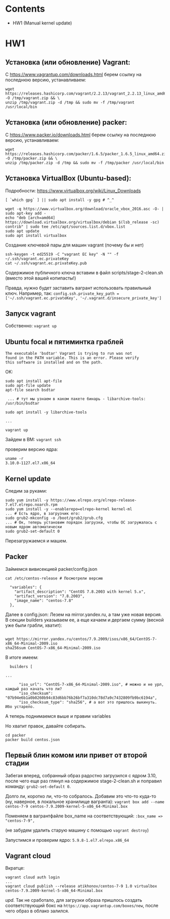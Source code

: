 # Contents

  * HW1 (Manual kernel update)

# HW1

## Установка (или обновление) Vagrant:
C https://www.vagrantup.com/downloads.html берем ссылку на последнюю версию, устанавливаем:

```
wget https://releases.hashicorp.com/vagrant/2.2.13/vagrant_2.2.13_linux_amd64.zip -O /tmp/vagrant.zip && \
unzip /tmp/vagrant.zip -d /tmp && sudo mv -f /tmp/vagrant /usr/local/bin
```

## Установка (или обновление) packer:

C https://www.packer.io/downloads.html берем ссылку на последнюю версию, устанавливаем:

```
wget https://releases.hashicorp.com/packer/1.6.5/packer_1.6.5_linux_amd64.zip -O /tmp/packer.zip && \
unzip /tmp/packer.zip -d /tmp && sudo mv -f /tmp/packer /usr/local/bin
```

## Установка VirtualBox (Ubuntu-based):

Подробности: https://www.virtualbox.org/wiki/Linux_Downloads
```
[ `which gpg` ] || sudo apt install -y gpg # ^_^

wget -q https://www.virtualbox.org/download/oracle_vbox_2016.asc -O- | sudo apt-key add -
echo "deb [arch=amd64] https://download.virtualbox.org/virtualbox/debian $(lsb_release -sc) contrib" | sudo tee /etc/apt/sources.list.d/vbox.list
sudo apt update 
sudo apt install virtualbox
```

Создание ключевой пары для машин vagrant (почему бы и нет)
```
ssh-keygen -t ed25519 -C "vagrant EC key" -N "" -f ~/.ssh/vagrant.ec.privateKey
cat ~/.ssh/vagrant.ec.privateKey.pub
```

Содержимое публичного ключа вставим в файл scripts/stage-2-clean.sh (вместо этой вашей копипасты!)

Правда, нужно будет заставить вагрант использовать правильный ключ. Например, так:
```config.ssh.private_key_path = ['~/.ssh/vagrant.ec.privateKey', '~/.vagrant.d/insecure_private_key']```


## Запуск vagrant
Собственно: 
```vagrant up```

## Ubuntu focal и пятиминтка граблей
```
The executable 'bsdtar' Vagrant is trying to run was not
found in the PATH variable. This is an error. Please verify
this software is installed and on the path.
```
OK:
```
sudo apt install apt-file
sudo apt-file update
apt-file search bsdtar

 ... # тут мы узнаем в каком пакете бинарь - libarchive-tools: /usr/bin/bsdtar

sudo apt install -y libarchive-tools 

...

vagrant up
```

Зайдем в ВМ:
```vagrant ssh```

проверим версию ядра:
```
uname -r
3.10.0-1127.el7.x86_64
```

##  Kernel update
Следим за руками:
```
sudo yum install -y https://www.elrepo.org/elrepo-release-7.el7.elrepo.noarch.rpm
sudo yum install -y --enablerepo=elrepo-kernel kernel-ml
... # Есть ядро, в загрузчик его:
sudo grub2-mkconfig -o /boot/grub2/grub.cfg
... # Ок, теперь установим порядок загрузки, чтобы ОС загружалась с новым ядром автоматически
sudo grub2-set-default 0
```
Перезагружаемся и машем.

## Packer 


Займемся вивисекцией packer/config.json
```
cat /etc/centos-release # Посмотрели версию 

  "variables": {
    "artifact_description": "CentOS 7.8.2003 with kernel 5.x",
    "artifact_version": "7.8.2003",
    "image_name": "centos-7.8"
  },
```

Далее в config.json:
Лезем на mirror.yandex.ru, а там уже новая версия. В секции builders указываем ее, а еще качаем и дергаем сумму (весной уже были грабли, хватит):
```

wget https://mirror.yandex.ru/centos/7.9.2009/isos/x86_64/CentOS-7-x86_64-Minimal-2009.iso
sha256sum CentOS-7-x86_64-Minimal-2009.iso
```
В итоге имеем:
```
  builders [

...

      "iso_url": "CentOS-7-x86_64-Minimal-2009.iso", # можно и не урл, каждый раз качать что ли?
      "iso_checksum": "07b94e6b1a0b0260b94c83d6bb76b26bf7a310dc78d7a9c7432809fb9bc6194a",
      "iso_checksum_type": "sha256", # а вот это пришлось выкинуть. Ибо устарело.
```

А теперь поднимаемся выше и правим variables

Но хватит правок, давайте собирать.
```
cd packer
packer build centos.json
```

## Первый блин комом или привет от второй стадии
Забегая вперед, собранный образ радостно загрузился с ядром 3.10, после чего еще раз глянул на содержимое stage-2-clean.sh и поправил команду: ```grub2-set-default 0```. 


Долго ли, коротко ли, что-то собралось. Добавим это что-то куда-то (ну, наверное, в локальное хранилище вагранта):
```vagrant box add --name centos-7-9 centos-7.9.2009-kernel-5-x86_64-Minimal.box```

Поменяем в вагрантфайле box_name на соответствующий: ```:box_name => "centos-7-9",``` 

(не забудем удалить старую машину с помощью ```vagrant destroy```)

Запустимся и проверим ядро: ```5.9.8-1.el7.elrepo.x86_64```


## Vagrant cloud

Вкратце:
```
vagrant cloud auth login
...
vagrant cloud publish --release atikhonov/centos-7-9 1.0 virtualbox centos-7.9.2009-kernel-5-x86_64-Minimal.box
```
*upd.* Так не сработало, для загрузки образа пришлось создать соответствующий бокс на ```https://app.vagrantup.com/boxes/new```, после чего образ в облако залился.


